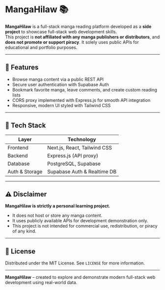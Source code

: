 # MangaHilaw 📚

**MangaHilaw** is a full-stack manga reading platform developed as a **side project** to showcase full-stack web development skills.  
This project is **not affiliated with any manga publishers or distributors**, and **does not promote or support piracy**. It solely uses public APIs for educational and portfolio purposes.

---

## 🚀 Features

- Browse manga content via a public REST API  
- Secure user authentication with Supabase Auth  
- Bookmark favorite manga, leave comments, and create custom reading lists  
- CORS proxy implemented with Express.js for smooth API integration  
- Responsive, modern UI styled with Tailwind CSS

---

## 🔧 Tech Stack

| Layer        | Technology                  |
|--------------|-----------------------------|
| Frontend     | Next.js, React, Tailwind CSS |
| Backend      | Express.js (API proxy)      |
| Database     | PostgreSQL, Supabase        |
| Auth & Storage | Supabase Auth & Realtime DB |

---

## ⚠️ Disclaimer

**MangaHilaw is strictly a personal learning project.**  
- It does not host or store any manga content.  
- It uses publicly available APIs for development demonstration only.  
- This project is not intended for commercial use, redistribution, or piracy of any kind.

---

## 📄 License

Distributed under the MIT License. See `LICENSE` for more information.

---

**MangaHilaw** – created to explore and demonstrate modern full-stack web development using real-world data.
